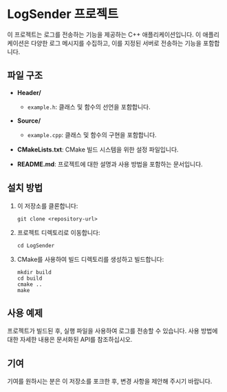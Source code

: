 # LogSender 프로젝트

이 프로젝트는 로그를 전송하는 기능을 제공하는 C++ 애플리케이션입니다. 이 애플리케이션은 다양한 로그 메시지를 수집하고, 이를 지정된 서버로 전송하는 기능을 포함합니다.

## 파일 구조

- **Header/**
  - `example.h`: 클래스 및 함수의 선언을 포함합니다.
  
- **Source/**
  - `example.cpp`: 클래스 및 함수의 구현을 포함합니다.

- **CMakeLists.txt**: CMake 빌드 시스템을 위한 설정 파일입니다.

- **README.md**: 프로젝트에 대한 설명과 사용 방법을 포함하는 문서입니다.

## 설치 방법

1. 이 저장소를 클론합니다:
   ```
   git clone <repository-url>
   ```

2. 프로젝트 디렉토리로 이동합니다:
   ```
   cd LogSender
   ```

3. CMake를 사용하여 빌드 디렉토리를 생성하고 빌드합니다:
   ```
   mkdir build
   cd build
   cmake ..
   make
   ```

## 사용 예제

프로젝트가 빌드된 후, 실행 파일을 사용하여 로그를 전송할 수 있습니다. 사용 방법에 대한 자세한 내용은 문서화된 API를 참조하십시오.

## 기여

기여를 원하시는 분은 이 저장소를 포크한 후, 변경 사항을 제안해 주시기 바랍니다.